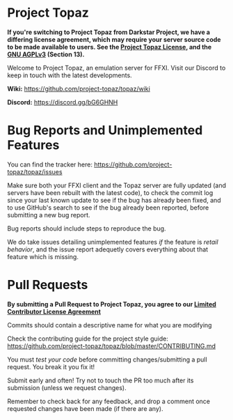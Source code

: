 Project Topaz
========

**If you're switching to Project Topaz from Darkstar Project, we have a differing license agreement, which may require your server source code to be made available to users. See the [Project Topaz License](https://github.com/project-topaz/topaz/blob/master/LICENSE.md), and the [GNU AGPLv3](https://github.com/project-topaz/topaz/blob/master/AGPL3.md) (Section 13).**

Welcome to Project Topaz, an emulation server for FFXI.
Visit our Discord to keep in touch with the latest developments.

**Wiki:**
https://github.com/project-topaz/topaz/wiki

**Discord:**
https://discord.gg/bG6GHNH

Bug Reports and Unimplemented Features
========
You can find the tracker here: https://github.com/project-topaz/topaz/issues

Make sure both your FFXI client and the Topaz server are fully updated (and servers have been rebuilt with the latest code), to check the commit log since your last known update to see if the bug has already been fixed, and to use GitHub's search to see if the bug already been reported, before submitting a new bug report.

Bug reports should include steps to reproduce the bug.

We do take issues detailing unimplemented features _if_ the feature is _retail behavior_, and the issue report adequetly covers everything about that feature which is missing.

Pull Requests
========
**By submitting a Pull Request to Project Topaz, you agree to our [Limited Contributor License Agreement](https://github.com/project-topaz/topaz/blob/master/CONTRIBUTOR_AGREEMENT.md)**

Commits should contain a descriptive name for what you are modifying

Check the contributing guide for the project style guide: https://github.com/project-topaz/topaz/blob/master/CONTRIBUTING.md

You must *test your code* before committing changes/submitting a pull request. You break it you fix it!

Submit early and often! Try not to touch the PR too much after its submission (unless we request changes).

Remember to check back for any feedback, and drop a comment once requested changes have been made (if there are any).
